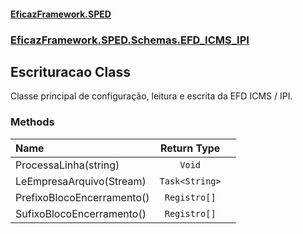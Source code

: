 #### [EficazFramework.SPED](EficazFrameworkSPED.md 'EficazFramework SPED')
### [EficazFramework.SPED.Schemas.EFD_ICMS_IPI](EficazFramework.SPED.Schemas.EFD_ICMS_IPI.md 'EficazFramework.SPED.Schemas.EFD_ICMS_IPI')

## Escrituracao Class

Classe principal de configuração, leitura e escrita da EFD ICMS / IPI.
### Methods

| Name | Return Type | |
| :--- | :---: | :--- |
| ProcessaLinha(string) | `Void` |  |
| LeEmpresaArquivo(Stream) | `Task<String>` |  |
| PrefixoBlocoEncerramento() | `Registro[]` |  |
| SufixoBlocoEncerramento() | `Registro[]` |  |
